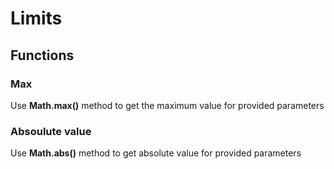 # Limits

## Functions

### Max
Use **Math.max()** method to get the maximum value for provided parameters

### Absoulute value
Use **Math.abs()** method to get absolute value for provided parameters